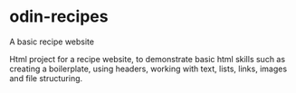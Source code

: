 # odin-recipes
A basic recipe website

Html project for a recipe website, to demonstrate basic html skills such as creating a boilerplate, using headers, working with text, lists, links, images and file structuring.
